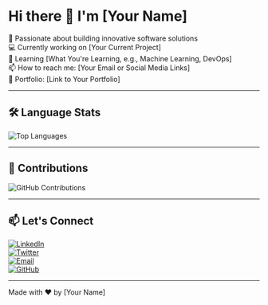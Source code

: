 # Hi there 👋 I'm [Your Name]

🚀 Passionate about building innovative software solutions  
💻 Currently working on [Your Current Project]  
🌱 Learning [What You're Learning, e.g., Machine Learning, DevOps]  
📫 How to reach me: [Your Email or Social Media Links]  
🔗 Portfolio: [Link to Your Portfolio]

---

## 🛠️ Language Stats
![Top Languages](https://github-readme-stats.vercel.app/api/top-langs/?username=yourusername&layout=compact&theme=dark)

---

## 🌟 Contributions
![GitHub Contributions](https://github-readme-activity-graph.vercel.app/graph?username=ljh6137&theme=github-dark&hide_border=true&area=true)

---

## 📫 Let's Connect
[![LinkedIn](https://img.shields.io/badge/LinkedIn-0077B5?style=for-the-badge&logo=linkedin&logoColor=white)](https://linkedin.com/in/yourprofile)  
[![Twitter](https://img.shields.io/badge/Twitter-1DA1F2?style=for-the-badge&logo=twitter&logoColor=white)](https://twitter.com/yourprofile)  
[![Email](https://img.shields.io/badge/Email-D14836?style=for-the-badge&logo=gmail&logoColor=white)](mailto:youremail@example.com)  
[![GitHub](https://img.shields.io/badge/GitHub-181717?style=for-the-badge&logo=github&logoColor=white)](https://github.com/yourusername)

---

Made with ❤️ by [Your Name]

